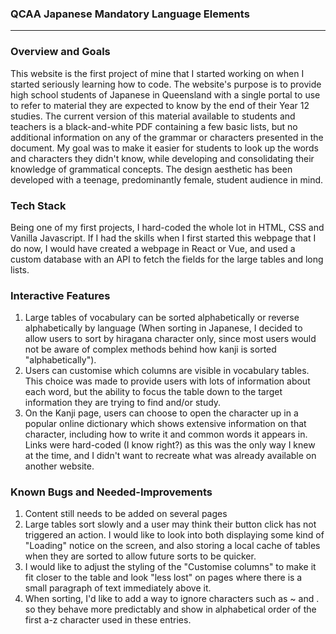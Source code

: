 ### QCAA Japanese Mandatory Language Elements

---

### Overview and Goals

This website is the first project of mine that I started working on when I started seriously learning how to code. The website's purpose is to provide high school students of Japanese in Queensland with a single portal to use to refer to material they are expected to know by the end of their Year 12 studies. The current version of this material available to students and teachers is a black-and-white PDF containing a few basic lists, but no additional information on any of the grammar or characters presented in the document. My goal was to make it easier for students to look up the words and characters they didn't know, while developing and consolidating their knowledge of grammatical concepts. The design aesthetic has been developed with a teenage, predominantly female, student audience in mind.

### Tech Stack

Being one of my first projects, I hard-coded the whole lot in HTML, CSS and Vanilla Javascript. If I had the skills when I first started this webpage that I do now, I would have created a webpage in React or Vue, and used a custom database with an API to fetch the fields for the large tables and long lists.

### Interactive Features

1. Large tables of vocabulary can be sorted alphabetically or reverse alphabetically by language (When sorting in Japanese, I decided to allow users to sort by hiragana character only, since most users would not be aware of complex methods behind how kanji is sorted "alphabetically").
2. Users can customise which columns are visible in vocabulary tables. This choice was made to provide users with lots of information about each word, but the ability to focus the table down to the target information they are trying to find and/or study.
3. On the Kanji page, users can choose to open the character up in a popular online dictionary which shows extensive information on that character, including how to write it and common words it appears in. Links were hard-coded (I know right?) as this was the only way I knew at the time, and I didn't want to recreate what was already available on another website.

### Known Bugs and Needed-Improvements

1. Content still needs to be added on several pages
2. Large tables sort slowly and a user may think their button click has not triggered an action. I would like to look into both displaying some kind
   of "Loading" notice on the screen, and also storing a local cache of tables when they are sorted to allow future sorts to be quicker.
3. I would like to adjust the styling of the "Customise columns" to make it fit closer to the table and look "less lost" on pages where there is a
   small paragraph of text immediately above it.
4. When sorting, I'd like to add a way to ignore characters such as ~ and . so they behave more predictably and show in alphabetical order of the
   first a-z character used in these entries.
